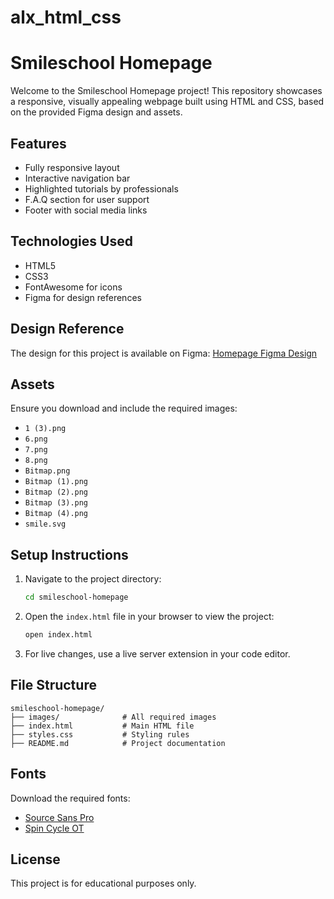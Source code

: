 # alx_html_css
# Smileschool Homepage

Welcome to the Smileschool Homepage project! This repository showcases a responsive, visually appealing webpage built using HTML and CSS, based on the provided Figma design and assets.

## Features
- Fully responsive layout
- Interactive navigation bar
- Highlighted tutorials by professionals
- F.A.Q section for user support
- Footer with social media links

## Technologies Used
- HTML5
- CSS3
- FontAwesome for icons
- Figma for design references

## Design Reference
The design for this project is available on Figma:
[Homepage Figma Design](https://www.figma.com/design/dyYL6Ku4WG7vsdpwvlcJZC/Homepage?node-id=0-1&p=f&t=15fNmtFsSysB0ng1-0)

## Assets
Ensure you download and include the required images:

- `1 (3).png`
- `6.png`
- `7.png`
- `8.png`
- `Bitmap.png`
- `Bitmap (1).png`
- `Bitmap (2).png`
- `Bitmap (3).png`
- `Bitmap (4).png`
- `smile.svg`

## Setup Instructions

1. Navigate to the project directory:
   ```bash
   cd smileschool-homepage
   ```
2. Open the `index.html` file in your browser to view the project:
   ```bash
   open index.html
   ```
3. For live changes, use a live server extension in your code editor.

## File Structure
```
smileschool-homepage/
├── images/              # All required images
├── index.html           # Main HTML file
├── styles.css           # Styling rules
├── README.md            # Project documentation
```

## Fonts
Download the required fonts:
- [Source Sans Pro](https://fonts.google.com/specimen/Source+Sans+Pro)
- [Spin Cycle OT](https://www.fonts.com/font/t-26/spin-cycle)

## License
This project is for educational purposes only.